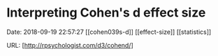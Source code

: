 # Interpreting Cohen&#039;s d effect size

Date: 2018-09-19 22:57:27
[[cohen039s-d]] [[effect-size]] [[statistics]]

URL: [http://rpsychologist.com/d3/cohend/]

